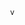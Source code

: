      v
 
                                                                                                                                                                                                                      
    
